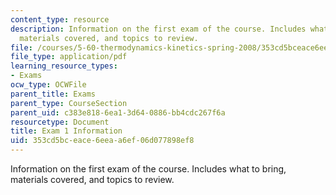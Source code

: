 ```yaml
---
content_type: resource
description: Information on the first exam of the course. Includes what to bring,
  materials covered, and topics to review.
file: /courses/5-60-thermodynamics-kinetics-spring-2008/353cd5bceace6eeaa6ef06d077898ef8_5_60_exam1_info.pdf
file_type: application/pdf
learning_resource_types:
- Exams
ocw_type: OCWFile
parent_title: Exams
parent_type: CourseSection
parent_uid: c383e818-6ea1-3d64-0886-bb4cdc267f6a
resourcetype: Document
title: Exam 1 Information
uid: 353cd5bc-eace-6eea-a6ef-06d077898ef8
---
```

Information on the first exam of the course. Includes what to bring, materials covered, and topics to review.

